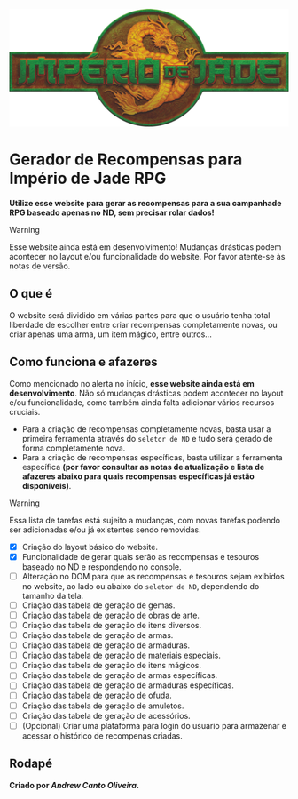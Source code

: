 ![Logo do sistema de RPG Império de Jade. Todos os direitos são reservados a Jambo Editora.](assets\images\Logo.png)

# Gerador de Recompensas para Império de Jade RPG

**Utilize esse website para gerar as recompensas para a sua campanhade RPG baseado apenas no ND, sem precisar rolar dados!**

> [!WARNING]
> Esse website ainda está em desenvolvimento! Mudanças drásticas podem acontecer no layout e/ou funcionalidade do website. Por favor atente-se às notas de versão.

## O que é

O website será dividido em várias partes para que o usuário tenha total liberdade de escolher entre criar recompensas completamente novas, ou criar apenas uma arma, um item mágico, entre outros...

## Como funciona e afazeres

Como mencionado no alerta no início, **esse website ainda está em desenvolvimento**. Não só mudanças drásticas podem acontecer no layout e/ou funcionalidade, como também ainda falta adicionar vários recursos cruciais.

- Para a criação de recompensas completamente novas, basta usar a primeira ferramenta através do `seletor de ND` e tudo será gerado de forma completamente nova.
- Para a criação de recompensas específicas, basta utilizar a ferramenta específica **(por favor consultar as notas de atualização e lista de afazeres abaixo para quais recompensas específicas já estão disponíveis)**.

> [!WARNING]
> Essa lista de tarefas está sujeito a mudanças, com novas tarefas podendo ser adicionadas e/ou já existentes sendo removidas.

- [x] Criação do layout básico do website.
- [x] Funcionalidade de gerar quais serão as recompensas e tesouros baseado no ND e respondendo no console.
- [ ] Alteração no DOM para que as recompensas e tesouros sejam exibidos no website, ao lado ou abaixo do `seletor de ND`, dependendo do tamanho da tela.
- [ ] Criação das tabela de geração de gemas.
- [ ] Criação das tabela de geração de obras de arte.
- [ ] Criação das tabela de geração de itens diversos.
- [ ] Criação das tabela de geração de armas.
- [ ] Criação das tabela de geração de armaduras.
- [ ] Criação das tabela de geração de materiais especiais.
- [ ] Criação das tabela de geração de itens mágicos.
- [ ] Criação das tabela de geração de armas específicas.
- [ ] Criação das tabela de geração de armaduras específicas.
- [ ] Criação das tabela de geração de ofuda.
- [ ] Criação das tabela de geração de amuletos.
- [ ] Criação das tabela de geração de acessórios.
- [ ] \(Opcional) Criar uma plataforma para login do usuário para armazenar e acessar o histórico de recompenas criadas.

## Rodapé

**Criado por _Andrew Canto Oliveira_.**
